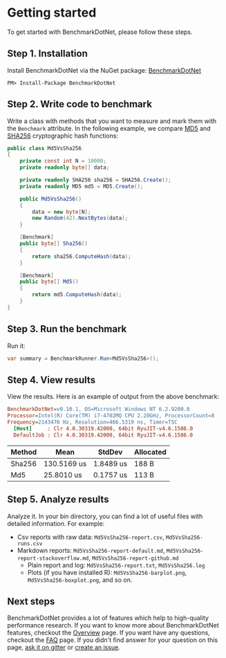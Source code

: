 # Getting started

To get started with BenchmarkDotNet, please follow these steps. 

## Step 1. Installation
Install BenchmarkDotNet via the NuGet package: [BenchmarkDotNet](https://www.nuget.org/packages/BenchmarkDotNet/)

```
PM> Install-Package BenchmarkDotNet
```


## Step 2. Write code to benchmark
Write a class with methods that you want to measure and mark them with the `Benchmark` attribute. In the following example, we 
compare [MD5](https://en.wikipedia.org/wiki/MD5) and [SHA256](https://en.wikipedia.org/wiki/SHA-2) cryptographic hash functions:

```cs
public class Md5VsSha256
{
    private const int N = 10000;
    private readonly byte[] data;

    private readonly SHA256 sha256 = SHA256.Create();
    private readonly MD5 md5 = MD5.Create();

    public Md5VsSha256()
    {
        data = new byte[N];
        new Random(42).NextBytes(data);
    }

    [Benchmark]
    public byte[] Sha256()
    {
        return sha256.ComputeHash(data);
    }

    [Benchmark]
    public byte[] Md5()
    {
        return md5.ComputeHash(data);
    }
}
```

## Step 3. Run the benchmark

Run it:

```cs
var summary = BenchmarkRunner.Run<Md5VsSha256>();
```

## Step 4. View results
View the results. Here is an example of output from the above benchmark:

```ini
BenchmarkDotNet=v0.10.1, OS=Microsoft Windows NT 6.2.9200.0
Processor=Intel(R) Core(TM) i7-4702MQ CPU 2.20GHz, ProcessorCount=8
Frequency=2143476 Hz, Resolution=466.5319 ns, Timer=TSC
  [Host]     : Clr 4.0.30319.42000, 64bit RyuJIT-v4.6.1586.0
  DefaultJob : Clr 4.0.30319.42000, 64bit RyuJIT-v4.6.1586.0
```

| Method | Mean        | StdDev    | Allocated |
| ------ | ----------- | --------- | --------- |
| Sha256 | 130.5169 us | 1.8489 us | 188 B     |
| Md5    | 25.8010 us  | 0.1757 us | 113 B     |


## Step 5. Analyze results

Analyze it. In your bin directory, you can find a lot of useful files with detailed information. For example:

* Csv reports with raw data: `Md5VsSha256-report.csv`, `Md5VsSha256-runs.csv`
* Markdown reports:  `Md5VsSha256-report-default.md`, `Md5VsSha256-report-stackoverflow.md`, `Md5VsSha256-report-github.md`
    * Plain report and log: `Md5VsSha256-report.txt`, `Md5VsSha256.log`
    * Plots (if you have installed R): `Md5VsSha256-barplot.png`, `Md5VsSha256-boxplot.png`, and so on.

## Next steps

BenchmarkDotNet provides a lot of features which help to high-quality performance research.
If you want to know more about BenchmarkDotNet features, checkout the [Overview](Overview.htm) page.
If you want have any questions, checkout the [FAQ](FAQ.htm) page.
If you didn't find answer for your question on this page, [ask it on gitter](https://gitter.im/dotnet/BenchmarkDotNet) or [create an issue](https://github.com/dotnet/BenchmarkDotNet/issues).